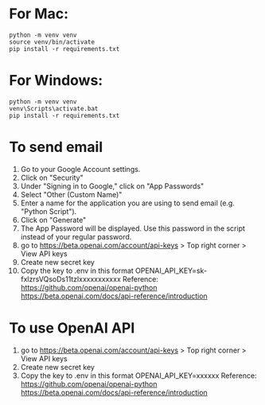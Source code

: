 # For Mac:
```
python -m venv venv
source venv/bin/activate
pip install -r requirements.txt 
```
# For Windows:
```
python -m venv venv
venv\Scripts\activate.bat
pip install -r requirements.txt
```
 
# To send email
1. Go to your Google Account settings.
2. Click on "Security"
3. Under "Signing in to Google," click on "App Passwords"
4. Select "Other (Custom Name)"
5. Enter a name for the application you are using to send email (e.g. "Python Script").
6. Click on "Generate"
7. The App Password will be displayed. Use this password in the script instead of your regular password.
1. go to https://beta.openai.com/account/api-keys > Top right corner > View API keys
2. Create new secret key
3. Copy the key to .env in this format OPENAI_API_KEY=sk-fxlzrsVQsoDs11tzlxxxxxxxxxxx
Reference: 
https://github.com/openai/openai-python
https://beta.openai.com/docs/api-reference/introduction


# To use OpenAI API
1. go to https://beta.openai.com/account/api-keys > Top right corner > View API keys
2. Create new secret key
3. Copy the key to .env in this format OPENAI_API_KEY=xxxxxx
Reference: 
https://github.com/openai/openai-python
https://beta.openai.com/docs/api-reference/introduction
